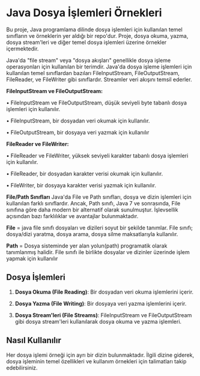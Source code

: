 # Java Dosya İşlemleri Örnekleri

Bu proje, Java programlama dilinde dosya işlemleri için kullanılan temel sınıfların ve örneklerin yer aldığı bir repo'dur. Proje, dosya okuma, yazma, dosya stream'leri ve diğer temel dosya işlemleri üzerine örnekler içermektedir.

Java'da "file stream" veya "dosya akışları" genellikle dosya işleme operasyonları için kullanılan bir terimdir. Java'da dosya işleme işlemleri için kullanılan temel sınıflardan bazıları FileInputStream, FileOutputStream, FileReader, ve FileWriter gibi sınıflardır.
Streamler veri akışını temsil ederler.


**FileInputStream ve FileOutputStream:**

•	FileInputStream ve FileOutputStream, düşük seviyeli byte tabanlı dosya işlemleri için kullanılır.

•	FileInputStream, bir dosyadan veri okumak için kullanılır.

•	FileOutputStream, bir dosyaya veri yazmak için kullanılır

**FileReader ve FileWriter:**

•	FileReader ve FileWriter, yüksek seviyeli karakter tabanlı dosya işlemleri için kullanılır.

•	FileReader, bir dosyadan karakter verisi okumak için kullanılır.

•	FileWriter, bir dosyaya karakter verisi yazmak için kullanılır.



**File/Path Sınıfları**
Java'da File ve Path sınıfları, dosya ve dizin işlemleri için kullanılan farklı sınıflardır. Ancak, Path sınıfı, Java 7 ve sonrasında, File sınıfına göre daha modern bir alternatif olarak sunulmuştur. İşlevsellik açısından bazı farklılıklar ve avantajlar bulunmaktadır.

**File** = java file sınıfı dosyaları ve dizileri soyut bir şekilde tanımlar. File sınıfı; dosya/dizi yaratma, dosya arama, dosya silme maksatlarıyla kullanılır.

**Path** = Dosya sisteminde yer alan yolun(path) programatik olarak tanımlanmış halidir. File sınıfı ile birlikte dosyalar ve dizinler üzerinde işlem yapmak için kullanılır



## Dosya İşlemleri

1. **Dosya Okuma (File Reading)**: Bir dosyadan veri okuma işlemlerini içerir.

2. **Dosya Yazma (File Writing)**: Bir dosyaya veri yazma işlemlerini içerir.

3. **Dosya Stream'leri (File Streams)**: FileInputStream ve FileOutputStream gibi dosya stream'leri kullanılarak dosya okuma ve yazma işlemleri.

## Nasıl Kullanılır

Her dosya işlemi örneği için ayrı bir dizin bulunmaktadır. İlgili dizine giderek, dosya işleminin temel özellikleri ve kullanım örnekleri için talimatları takip edebilirsiniz.

